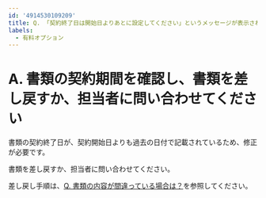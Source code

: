 ```yaml
---
id: '4914530109209'
title: Q. 「契約終了日は開始日よりあとに設定してください」というメッセージが表示されました
labels:
  - 有料オプション
---
```

# A. 書類の契約期間を確認し、書類を差し戻すか、担当者に問い合わせてください

書類の契約終了日が、契約開始日よりも過去の日付で記載されているため、修正が必要です。

書類を差し戻すか、担当者に問い合わせてください。

差し戻し手順は、[Q. 書類の内容が間違っている場合は？](https://knowledge.smarthr.jp/hc/ja/articles/4415040275353)を参照してください。

